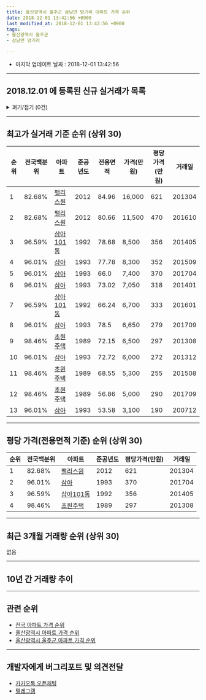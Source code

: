 ```yaml
---
title: 울산광역시 울주군 삼남면 방기리 아파트 가격 순위
date: 2018-12-01 13:42:56 +0900
last_modified_at: 2018-12-01 13:42:56 +0900
tags:
- 울산광역시 울주군
- 삼남면 방기리

---
```


* 마지막 업데이트 날짜 : 2018-12-01 13:42:56

---

## 2018.12.01 에 등록된 신규 실거래가 목록

<details>
<summary>펴기/접기 (0건)</summary>
<div markdown="1">

|아파트|전국백분위|준공년도|전용면적|가격(만원)|평당가격(만원)|거래일|
|---|---|---|---|---|---|---|
|없음|||||||


</div>
</details>

---

## 최고가 실거래 기준 순위 (상위 30)


|순위|전국백분위|아파트|준공년도|전용면적|가격(만원)|평당가격(만원)|거래일|
|---|---|---|---|---|---|---|---|
|1|82.68%|[팰리스원](https://search.naver.com/search.naver?query=%EC%9A%B8%EC%82%B0%EA%B4%91%EC%97%AD%EC%8B%9C+%EC%9A%B8%EC%A3%BC%EA%B5%B0+%EC%82%BC%EB%82%A8%EB%A9%B4+%EB%B0%A9%EA%B8%B0%EB%A6%AC+%ED%8C%B0%EB%A6%AC%EC%8A%A4%EC%9B%90)|2012|84.96|16,000|621|201304|
|2|82.68%|[팰리스원](https://search.naver.com/search.naver?query=%EC%9A%B8%EC%82%B0%EA%B4%91%EC%97%AD%EC%8B%9C+%EC%9A%B8%EC%A3%BC%EA%B5%B0+%EC%82%BC%EB%82%A8%EB%A9%B4+%EB%B0%A9%EA%B8%B0%EB%A6%AC+%ED%8C%B0%EB%A6%AC%EC%8A%A4%EC%9B%90)|2012|80.66|11,500|470|201610|
|3|96.59%|[삼아101동](https://search.naver.com/search.naver?query=%EC%9A%B8%EC%82%B0%EA%B4%91%EC%97%AD%EC%8B%9C+%EC%9A%B8%EC%A3%BC%EA%B5%B0+%EC%82%BC%EB%82%A8%EB%A9%B4+%EB%B0%A9%EA%B8%B0%EB%A6%AC+%EC%82%BC%EC%95%84101%EB%8F%99)|1992|78.68|8,500|356|201405|
|4|96.01%|[삼아](https://search.naver.com/search.naver?query=%EC%9A%B8%EC%82%B0%EA%B4%91%EC%97%AD%EC%8B%9C+%EC%9A%B8%EC%A3%BC%EA%B5%B0+%EC%82%BC%EB%82%A8%EB%A9%B4+%EB%B0%A9%EA%B8%B0%EB%A6%AC+%EC%82%BC%EC%95%84)|1993|77.78|8,300|352|201509|
|5|96.01%|[삼아](https://search.naver.com/search.naver?query=%EC%9A%B8%EC%82%B0%EA%B4%91%EC%97%AD%EC%8B%9C+%EC%9A%B8%EC%A3%BC%EA%B5%B0+%EC%82%BC%EB%82%A8%EB%A9%B4+%EB%B0%A9%EA%B8%B0%EB%A6%AC+%EC%82%BC%EC%95%84)|1993|66.0|7,400|370|201704|
|6|96.01%|[삼아](https://search.naver.com/search.naver?query=%EC%9A%B8%EC%82%B0%EA%B4%91%EC%97%AD%EC%8B%9C+%EC%9A%B8%EC%A3%BC%EA%B5%B0+%EC%82%BC%EB%82%A8%EB%A9%B4+%EB%B0%A9%EA%B8%B0%EB%A6%AC+%EC%82%BC%EC%95%84)|1993|73.02|7,050|318|201401|
|7|96.59%|[삼아101동](https://search.naver.com/search.naver?query=%EC%9A%B8%EC%82%B0%EA%B4%91%EC%97%AD%EC%8B%9C+%EC%9A%B8%EC%A3%BC%EA%B5%B0+%EC%82%BC%EB%82%A8%EB%A9%B4+%EB%B0%A9%EA%B8%B0%EB%A6%AC+%EC%82%BC%EC%95%84101%EB%8F%99)|1992|66.24|6,700|333|201601|
|8|96.01%|[삼아](https://search.naver.com/search.naver?query=%EC%9A%B8%EC%82%B0%EA%B4%91%EC%97%AD%EC%8B%9C+%EC%9A%B8%EC%A3%BC%EA%B5%B0+%EC%82%BC%EB%82%A8%EB%A9%B4+%EB%B0%A9%EA%B8%B0%EB%A6%AC+%EC%82%BC%EC%95%84)|1993|78.5|6,650|279|201709|
|9|98.46%|[초원주택](https://search.naver.com/search.naver?query=%EC%9A%B8%EC%82%B0%EA%B4%91%EC%97%AD%EC%8B%9C+%EC%9A%B8%EC%A3%BC%EA%B5%B0+%EC%82%BC%EB%82%A8%EB%A9%B4+%EB%B0%A9%EA%B8%B0%EB%A6%AC+%EC%B4%88%EC%9B%90%EC%A3%BC%ED%83%9D)|1989|72.15|6,500|297|201308|
|10|96.01%|[삼아](https://search.naver.com/search.naver?query=%EC%9A%B8%EC%82%B0%EA%B4%91%EC%97%AD%EC%8B%9C+%EC%9A%B8%EC%A3%BC%EA%B5%B0+%EC%82%BC%EB%82%A8%EB%A9%B4+%EB%B0%A9%EA%B8%B0%EB%A6%AC+%EC%82%BC%EC%95%84)|1993|72.72|6,000|272|201312|
|11|98.46%|[초원주택](https://search.naver.com/search.naver?query=%EC%9A%B8%EC%82%B0%EA%B4%91%EC%97%AD%EC%8B%9C+%EC%9A%B8%EC%A3%BC%EA%B5%B0+%EC%82%BC%EB%82%A8%EB%A9%B4+%EB%B0%A9%EA%B8%B0%EB%A6%AC+%EC%B4%88%EC%9B%90%EC%A3%BC%ED%83%9D)|1989|68.55|5,300|255|201508|
|12|98.46%|[초원주택](https://search.naver.com/search.naver?query=%EC%9A%B8%EC%82%B0%EA%B4%91%EC%97%AD%EC%8B%9C+%EC%9A%B8%EC%A3%BC%EA%B5%B0+%EC%82%BC%EB%82%A8%EB%A9%B4+%EB%B0%A9%EA%B8%B0%EB%A6%AC+%EC%B4%88%EC%9B%90%EC%A3%BC%ED%83%9D)|1989|56.86|5,000|290|201709|
|13|96.01%|[삼아](https://search.naver.com/search.naver?query=%EC%9A%B8%EC%82%B0%EA%B4%91%EC%97%AD%EC%8B%9C+%EC%9A%B8%EC%A3%BC%EA%B5%B0+%EC%82%BC%EB%82%A8%EB%A9%B4+%EB%B0%A9%EA%B8%B0%EB%A6%AC+%EC%82%BC%EC%95%84)|1993|53.58|3,100|190|200712|


---

## 평당 가격(전용면적 기준) 순위 (상위 30)


|순위|전국백분위|아파트|준공년도|평당가격(만원)|거래일|
|---|---|---|---|---|---|
|1|82.68%|[팰리스원](https://search.naver.com/search.naver?query=%EC%9A%B8%EC%82%B0%EA%B4%91%EC%97%AD%EC%8B%9C+%EC%9A%B8%EC%A3%BC%EA%B5%B0+%EC%82%BC%EB%82%A8%EB%A9%B4+%EB%B0%A9%EA%B8%B0%EB%A6%AC+%ED%8C%B0%EB%A6%AC%EC%8A%A4%EC%9B%90)|2012|621|201304|
|2|96.01%|[삼아](https://search.naver.com/search.naver?query=%EC%9A%B8%EC%82%B0%EA%B4%91%EC%97%AD%EC%8B%9C+%EC%9A%B8%EC%A3%BC%EA%B5%B0+%EC%82%BC%EB%82%A8%EB%A9%B4+%EB%B0%A9%EA%B8%B0%EB%A6%AC+%EC%82%BC%EC%95%84)|1993|370|201704|
|3|96.59%|[삼아101동](https://search.naver.com/search.naver?query=%EC%9A%B8%EC%82%B0%EA%B4%91%EC%97%AD%EC%8B%9C+%EC%9A%B8%EC%A3%BC%EA%B5%B0+%EC%82%BC%EB%82%A8%EB%A9%B4+%EB%B0%A9%EA%B8%B0%EB%A6%AC+%EC%82%BC%EC%95%84101%EB%8F%99)|1992|356|201405|
|4|98.46%|[초원주택](https://search.naver.com/search.naver?query=%EC%9A%B8%EC%82%B0%EA%B4%91%EC%97%AD%EC%8B%9C+%EC%9A%B8%EC%A3%BC%EA%B5%B0+%EC%82%BC%EB%82%A8%EB%A9%B4+%EB%B0%A9%EA%B8%B0%EB%A6%AC+%EC%B4%88%EC%9B%90%EC%A3%BC%ED%83%9D)|1989|297|201308|


---

## 최근 3개월 거래량 순위 (상위 30)

없음

---

## 10년 간 거래량 추이


<div style="width:100%;">
    <canvas id="deal_progress" height="250"></canvas>
</div>

<script>
new Chart(document.getElementById("deal_progress"), {
    type: 'line',
    data: {
        labels: ['200812','200901','200902','200903','200904','200905','200906','200907','200908','200909','200910','200911','200912','201001','201002','201003','201004','201005','201006','201007','201008','201009','201010','201011','201012','201101','201102','201103','201104','201105','201106','201107','201108','201109','201110','201111','201112','201201','201202','201203','201204','201205','201206','201207','201208','201209','201210','201211','201212','201301','201302','201303','201304','201305','201306','201307','201308','201309','201310','201311','201312','201401','201402','201403','201404','201405','201406','201407','201408','201409','201410','201411','201412','201501','201502','201503','201504','201505','201506','201507','201508','201509','201510','201511','201512','201601','201602','201603','201604','201605','201606','201607','201608','201609','201610','201611','201612','201701','201702','201703','201704','201705','201706','201707','201708','201709','201710','201711','201712','201801','201802','201803','201804','201805','201806','201807','201808','201809','201810','201811','201812'],
        datasets: [{
            label: '실거래 수',
            pointRadius: 1,
            data: [0, 0, 0, 2, 1, 0, 0, 1, 0, 1, 1, 3, 1, 1, 2, 0, 2, 0, 3, 2, 3, 3, 2, 3, 2, 0, 3, 2, 3, 3, 3, 3, 2, 1, 0, 3, 2, 0, 3, 3, 3, 2, 2, 1, 1, 1, 0, 2, 1, 1, 3, 1, 4, 2, 3, 1, 1, 3, 4, 0, 2, 2, 2, 2, 2, 3, 1, 1, 2, 2, 1, 2, 0, 1, 1, 1, 2, 1, 0, 0, 4, 2, 2, 2, 0, 1, 1, 0, 1, 1, 0, 0, 0, 0, 4, 3, 4, 3, 1, 2, 1, 2, 0, 0, 0, 2, 1, 1, 1, 1, 0, 1, 0, 1, 0, 2, 1, 1, 0, 0, 0],
            borderColor: "rgba(255, 201, 14, 1)",
            backgroundColor: "rgba(255, 201, 14, 0.5)",
            fill: true,
        }]
    },
    options: {
        responsive: true,
        title: {
            display: true,
            text: '10년간 거래량 추이'
        },
        tooltips: {
            mode: 'index',
            intersect: false,
        },
        hover: {
            mode: 'nearest',
            intersect: true
        },
        scales: {
            xAxes: [{
                display: true,
                scaleLabel: {
                    display: true,
                    labelString: '년/월'
                }
            }],
            yAxes: [{
                display: true,
                ticks: {
                    suggestedMin: 0,
                },
                scaleLabel: {
                    display: true,
                    labelString: '실거래 수'
                }
            }]
        }
    }
});

</script>


---

## 관련 순위

- [전국 아파트 가격 순위](https://inasie.github.io/apt-ranking/전국)
- [울산광역시 아파트 가격 순위](https://inasie.github.io/apt-ranking/울산광역시)
- [울산광역시 울주군 아파트 가격 순위](https://inasie.github.io/apt-ranking/울산광역시-울주군)


---

## 개발자에게 버그리포트 및 의견전달

- [카카오톡 오픈채팅](https://open.kakao.com/o/gLJUAP4)
- [텔레그램](https://t.me/inasie)

